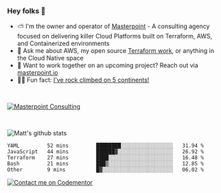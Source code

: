 

### Hey folks 👋



- ⛅️ I'm the owner and operator of [Masterpoint](https://masterpoint.io) - A consulting agency focused on delivering killer Cloud Platforms built on Terraform, AWS, and Containerized environments
- 💬 Ask me about AWS, my open source [Terraform work](https://github.com/masterpointio?q=terraform&type=&language=hcl), or anything in the Cloud Native space
- 🔨 Want to work together on an upcoming project? Reach out via [masterpoint.io](https://masterpoint.io)
- 🧗‍♂️ Fun fact: [I've rock climbed on 5 continents!](https://www.rockandice.com/videos/weekend-whippers/weekend-whipper-gunning-for-it-on-south-six-shooter/)

<br>


[![Masterpoint Consulting](https://masterpoint-public.s3.us-west-2.amazonaws.com/Logo-medium.png)](https://masterpoint.io)

<br>

![Matt's github stats](https://github-readme-stats.vercel.app/api?username=Gowiem&count_private=true&theme=cobalt&show_icons=true)

<!--START_SECTION:waka-->

```text
YAML         52 mins         ████████░░░░░░░░░░░░░░░░░   31.94 %
JavaScript   44 mins         ██████▓░░░░░░░░░░░░░░░░░░   26.92 %
Terraform    27 mins         ████░░░░░░░░░░░░░░░░░░░░░   16.48 %
Bash         21 mins         ███▒░░░░░░░░░░░░░░░░░░░░░   12.85 %
Other        9 mins          █▓░░░░░░░░░░░░░░░░░░░░░░░   06.02 %
```

<!--END_SECTION:waka-->

[![Contact me on Codementor](https://www.codementor.io/m-badges/gowiem/find-me-on-cm-b.svg)](https://www.codementor.io/@gowiem?refer=badge)
